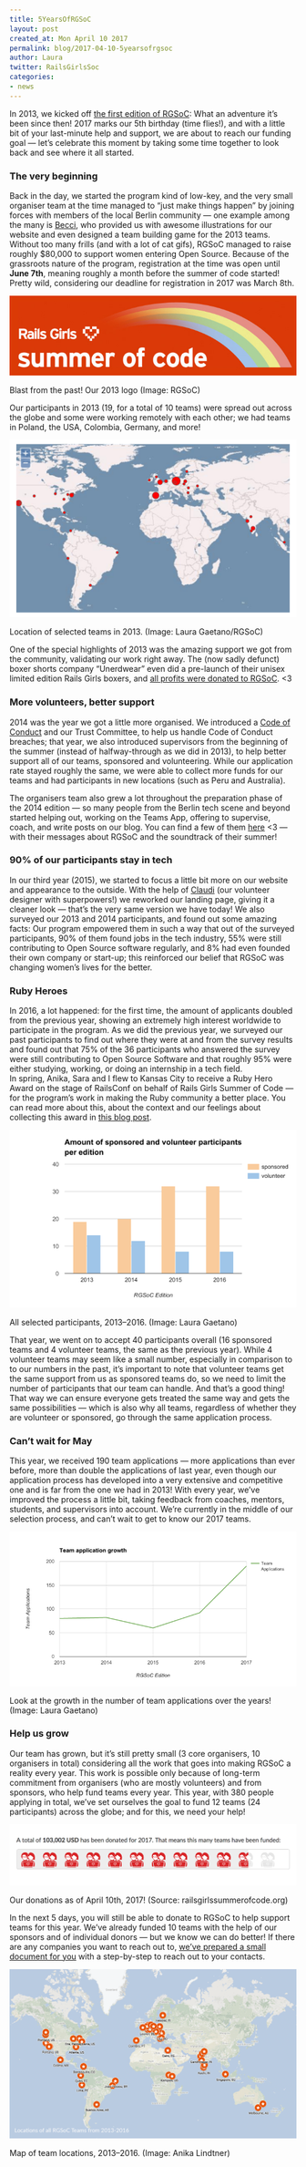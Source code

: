 ```yaml
---
title: 5YearsOfRGSoC
layout: post
created_at: Mon April 10 2017
permalink: blog/2017-04-10-5yearsofrgsoc
author: Laura
twitter: RailsGirlsSoc
categories:
- news
---
```


In 2013, we kicked off [the first edition of RGSoC](http://2013.railsgirlssummerofcode.org/blog/hello_world): What an adventure it’s been since then! 2017 marks our 5th birthday (time flies!), and with a little bit of your last-minute help and support, we are about to reach our funding goal — let’s celebrate this moment by taking some time together to look back and see where it all started.  

### The very beginning

Back in the day, we started the program kind of low-key, and the very small organiser team at the time managed to “just make things happen” by joining forces with members of the local Berlin community — one example among the many is [Becci](https://twitter.com/bioshrimp), who provided us with awesome illustrations for our website and even designed a team building game for the 2013 teams. Without too many frills (and with a lot of cat gifs), RGSoC managed to raise roughly $80,000 to support women entering Open Source. Because of the grassroots nature of the program, registration at the time was open until **June 7th**, meaning roughly a month before the summer of code started! Pretty wild, considering our deadline for registration in 2017 was March 8th.  


![Our 2013 logo](/img/blog/2017/2017-04-10-2013-logo.png)
<div class="image-credits">Blast from the past! Our 2013 logo (Image: RGSoC)</div>

Our participants in 2013 (19, for a total of 10 teams) were spread out across the globe and some were working remotely with each other; we had teams in Poland, the USA, Colombia, Germany, and more!


![2013 team locations](/img/blog/2017/2017-04-10-2013-map.png)
<div class="image-credits">Location of selected teams in 2013. (Image: Laura Gaetano/RGSoC)</div>

One of the special highlights of 2013 was the amazing support we got from the community, validating our work right away. The (now sadly defunct) boxer shorts company “Unerdwear” even did a pre-launch of their unisex limited edition Rails Girls boxers, and [all profits were donated to RGSoC](http://unerdwear.tumblr.com/post/54283118355/unerdwear-is-supporting-rails-girls-with-our). <3 

### More volunteers, better support

2014 was the year we got a little more organised. We introduced a [Code of Conduct](https://railsgirlssummerofcode.org/about/code-of-conduct/) and our Trust Committee, to help us handle Code of Conduct breaches; that year, we also introduced supervisors from the beginning of the summer (instead of halfway-through as we did in 2013), to help better support all of our teams, sponsored and volunteering. While our application rate stayed roughly the same, we were able to collect more funds for our teams and had participants in new locations (such as Peru and Australia).

The organisers team also grew a lot throughout the preparation phase of the 2014 edition — so many people from the Berlin tech scene and beyond started helping out, working on the Teams App, offering to supervise, coach, and write posts on our blog. You can find a few of them [here](http://2014.railsgirlssummerofcode.org/blog/2014-10-06-last-days/) <3 — with their messages about RGSoC and the soundtrack of their summer! 

### 90% of our participants stay in tech

In our third year (2015), we started to focus a little bit more on our website and appearance to the outside. With the help of [Claudi](https://twitter.com/JuniorAtze) (our volunteer designer with superpowers!) we reworked our landing page, giving it a cleaner look — that’s the very same version we have today! We also surveyed our 2013 and 2014 participants, and found out some amazing facts: Our program empowered them in such a way that out of the surveyed participants, 90% of them found jobs in the tech industry, 55% were still contributing to Open Source software regularly, and 8% had even founded their own company or start-up; this reinforced our belief that RGSoC was changing women’s lives for the better.

### Ruby Heroes

In 2016, a lot happened: for the first time, the amount of applicants doubled from the previous year, showing an extremely high interest worldwide to participate in the program. As we did the previous year, we surveyed our past participants to find out where they were at and from the survey results and found out that 75% of the 36 participants who answered the survey were still contributing to Open Source Software and that roughly 95% were either studying, working, or doing an internship in a tech field.  
In spring, Anika, Sara and I flew to Kansas City to receive a Ruby Hero Award on the stage of RailsConf on behalf of Rails Girls Summer of Code — for the program’s work in making the Ruby community a better place. You can read more about this, about the context and our feelings about collecting this award in [this blog post](https://railsgirlssummerofcode.org/blog/2016-06-01-ruby-heroes-2016).  

![2013–2016 selected participants](/img/blog/2017/2017-04-10-rgsoc-participants-2013-2016.png)
<div class="image-credits">All selected participants, 2013–2016. (Image: Laura Gaetano)</div>

That year, we went on to accept 40 participants overall (16 sponsored teams and 4 volunteer teams, the same as the previous year). While 4 volunteer teams may seem like a small number, especially in comparison to to our numbers in the past, it’s important to note that volunteer teams get the same support from us as sponsored teams do, so we need to limit the number of participants that our team can handle. And that’s a good thing! That way we can ensure everyone gets treated the same way and gets the same possibilities — which is also why all teams, regardless of whether they are volunteer or sponsored, go through the same application process.

### Can’t wait for May

This year, we received 190 team applications — more applications than ever before, more than double the applications of last year, even though our application process has developed into a very extensive and competitive one and is far from the one we had in 2013! With every year, we’ve improved the process a little bit, taking feedback from coaches, mentors, students, and supervisors into account. We’re currently in the middle of our selection process, and can’t wait to get to know our 2017 teams.

![2013–2017 submitted applications](/img/blog/2017/2017-04-10-rgsoc-applications-2013-2017.png)
<div class="image-credits">Look at the growth in the number of team applications over the years! (Image: Laura Gaetano)</div>


### Help us grow

Our team has grown, but it’s still pretty small (3 core organisers, 10 organisers in total) considering all the work that goes into making RGSoC a reality every year. This work is possible only because of long-term commitment from organisers (who are mostly volunteers) and from sponsors, who help fund teams every year. This year, with 380 people applying in total, we’ve set ourselves the goal to fund 12 teams (24 participants) across the globe; and for this, we need your help!  

![2017 donation progress bar](/img/blog/2017/2017-04-10-donations-2017.png)
<div class="image-credits">Our donations as of April 10th, 2017! (Source: railsgirlssummerofcode.org)</div>

In the next 5 days, you will still be able to donate to RGSoC to help support teams for this year. We’ve already funded 10 teams with the help of our sponsors and of individual donors — but we know we can do better! If there are any companies you want to reach out to, [we’ve prepared a small document for you](https://docs.google.com/document/d/1a7bS6M78ZqUCCBxa6G-1_RgUxaJ0mCBylOK54poaFK0/edit?usp=sharing) with a step-by-step to reach out to your contacts.  

![Map of team locations, 2013–2016](/img/blog/2017/2017-04-10-2013-2016-map.png)
<div class="image-credits">Map of team locations, 2013–2016. (Image: Anika Lindtner)</div>






